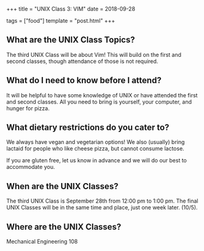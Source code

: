 +++
title = "UNIX Class 3: VIM"
date = 2018-09-28

tags = ["food"]
template = "post.html"
+++

<!-- more -->

## What are the UNIX Class Topics?

The third UNIX Class will be about Vim! This will build on the first and second classes, though attendance of those is not required.

## What do I need to know before I attend?

It will be helpful to have some knowledge of UNIX or have attended the first and second classes. All you need to bring is yourself, your computer, and hunger for pizza. 

## What dietary restrictions do you cater to?

We always have vegan and vegetarian options! We also (usually) bring lactaid for people who like cheese pizza, but cannot consume lactose. 

If you are gluten free, let us know in advance and we will do our best to accommodate you.

## When are the UNIX Classes?
The third UNIX Class is September 28th from 12:00 pm to 1:00 pm. The final UNIX Classes will be in the same time and place, just one week later. (10/5).

## Where are the UNIX Classes?
Mechanical Engineering 108
